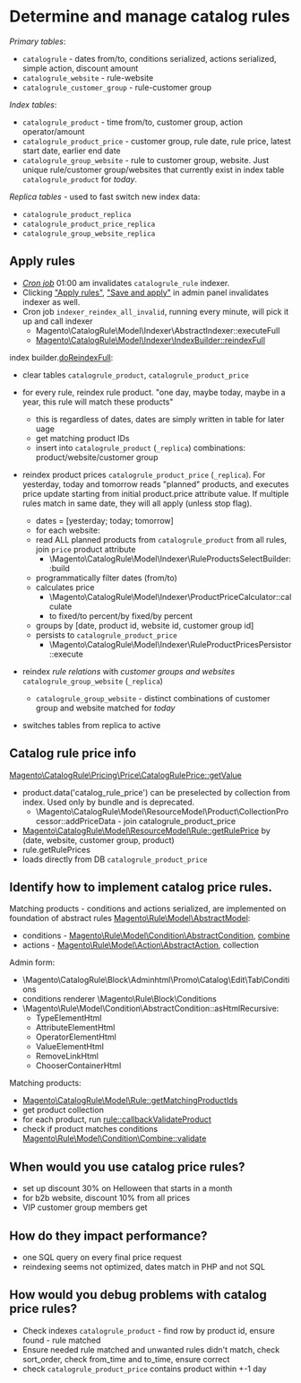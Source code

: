 # Determine and manage catalog rules

*Primary tables*:
- `catalogrule` - dates from/to, conditions serialized, actions serialized, simple action, discount amount
- `catalogrule_website` - rule-website
- `catalogrule_customer_group` - rule-customer group

*Index tables*:
- `catalogrule_product` - time from/to, customer group, action operator/amount
- `catalogrule_product_price` - customer group, rule date, rule price, latest start date, earlier end date
- `catalogrule_group_website` - rule to customer group, website.
  Just unique rule/customer group/websites that currently exist in index table `catalogrule_product` for *today*.

*Replica tables* - used to fast switch new index data:
- `catalogrule_product_replica`
- `catalogrule_product_price_replica`
- `catalogrule_group_website_replica`

## Apply rules
- [*Cron job*](https://github.com/magento/magento2/tree/2.2-develop/app/code/Magento/CatalogRule/Cron/DailyCatalogUpdate.php) 01:00 am invalidates `catalogrule_rule` indexer.
- Clicking ["Apply rules"](https://github.com/magento/magento2/tree/2.2-develop/app/code/Magento/CatalogRule/Model/Rule/Job.php#L54), ["Save and apply"](https://github.com/magento/magento2/tree/2.2-develop/app/code/Magento/CatalogRule/Controller/Adminhtml/Promo/Catalog/Save.php#L97) in admin panel invalidates indexer as well.
- Cron job `indexer_reindex_all_invalid`, running every minute, will pick it up and call indexer
    * Magento\CatalogRule\Model\Indexer\AbstractIndexer::executeFull
    * [Magento\CatalogRule\Model\Indexer\IndexBuilder::reindexFull](https://github.com/magento/magento2/tree/2.2-develop/app/code/Magento/CatalogRule/Model/Indexer/IndexBuilder.php#L280)

index builder.[doReindexFull](https://github.com/magento/magento2/tree/2.2-develop/app/code/Magento/CatalogRule/Model/Indexer/IndexBuilder.php#L297):
- clear tables `catalogrule_product`, `catalogrule_product_price`
- for every rule, reindex rule product.
  "one day, maybe today, maybe in a year, this rule will match these products"

    * this is regardless of dates, dates are simply written in table for later uage
    * get matching product IDs
    * insert into `catalogrule_product` (`_replica`) combinations: product/website/customer group
- reindex product prices `catalogrule_product_price` (`_replica`).
  For yesterday, today and tomorrow reads "planned" products, and executes price update
  starting from initial product.price attribute value. If multiple rules match in same date,
  they will all apply (unless stop flag).

    * dates = [yesterday; today; tomorrow]
    * for each website:
    * read ALL planned products from `catalogrule_product` from all rules, join `price` product attribute
        + \Magento\CatalogRule\Model\Indexer\RuleProductsSelectBuilder::build
    * programmatically filter dates (from/to)
    * calculates price
        + \Magento\CatalogRule\Model\Indexer\ProductPriceCalculator::calculate
        + to fixed/to percent/by fixed/by percent
    * groups by [date, product id, website id, customer group id]
    * persists to `catalogrule_product_price`
        + \Magento\CatalogRule\Model\Indexer\RuleProductPricesPersistor::execute
- reindex *rule relations* with *customer groups and websites* `catalogrule_group_website` (`_replica`)
    * `catalogrule_group_website` - distinct combinations of customer group and website matched for *today*
- switches tables from replica to active

## Catalog rule price info
[Magento\CatalogRule\Pricing\Price\CatalogRulePrice::getValue](https://github.com/magento/magento2/tree/2.2-develop/app/code/Magento/CatalogRule/Pricing/Price/CatalogRulePrice.php#L88)
- product.data('catalog_rule_price') can be preselected by collection from index.
  Used only by bundle and is deprecated.
    * \Magento\CatalogRule\Model\ResourceModel\Product\CollectionProcessor::addPriceData - join catalogrule_product_price
- [Magento\CatalogRule\Model\ResourceModel\Rule::getRulePrice](https://github.com/magento/magento2/tree/2.2-develop/app/code/Magento/CatalogRule/Model/ResourceModel/Rule.php#L162) by (date, website, customer group, product)
- rule.getRulePrices
- loads directly from DB `catalogrule_product_price`


## Identify how to implement catalog price rules.
Matching products - conditions and actions serialized, are implemented on
foundation of abstract rules [Magento\Rule\Model\AbstractModel](https://github.com/magento/magento2/tree/2.2-develop/app/code/Magento/Rule/Model/AbstractModel.php):
- conditions - [Magento\Rule\Model\Condition\AbstractCondition](https://github.com/magento/magento2/tree/2.2-develop/app/code/Magento/Rule/Model/Condition/AbstractCondition.php), [combine](https://github.com/magento/magento2/tree/2.2-develop/app/code/Magento/Rule/Model/Condition/Combine.php)
- actions - [Magento\Rule\Model\Action\AbstractAction](https://github.com/magento/magento2/tree/2.2-develop/app/code/Magento/Rule/Model/Action/AbstractAction.php), collection

Admin form:
- \Magento\CatalogRule\Block\Adminhtml\Promo\Catalog\Edit\Tab\Conditions
- conditions renderer \Magento\Rule\Block\Conditions
- \Magento\Rule\Model\Condition\AbstractCondition::asHtmlRecursive:
    * TypeElementHtml
    * AttributeElementHtml
    * OperatorElementHtml
    * ValueElementHtml
    * RemoveLinkHtml
    * ChooserContainerHtml

Matching products:
- [Magento\CatalogRule\Model\Rule::getMatchingProductIds](https://github.com/magento/magento2/tree/2.2-develop/app/code/Magento/CatalogRule/Model/Rule.php#L294)
- get product collection
- for each product, run [rule::callbackValidateProduct](https://github.com/magento/magento2/tree/2.2-develop/app/code/Magento/CatalogRule/Model/Rule.php#L329)
- check if product matches conditions [Magento\Rule\Model\Condition\Combine::validate](https://github.com/magento/magento2/tree/2.2-develop/app/code/Magento/Rule/Model/Condition/Combine.php#L331)

## When would you use catalog price rules?
- set up discount 30% on Helloween that starts in a month
- for b2b website, discount 10% from all prices
- VIP customer group members get

## How do they impact performance?
- one SQL query on every final price request
- reindexing seems not optimized, dates match in PHP and not SQL

## How would you debug problems with catalog price rules?
- Check indexes `catalogrule_product` - find row by product id, ensure found - rule matched
- Ensure needed rule matched and unwanted rules didn't match, check sort_order, check from_time and to_time, ensure correct
- check `catalogrule_product_price` contains product within +-1 day
